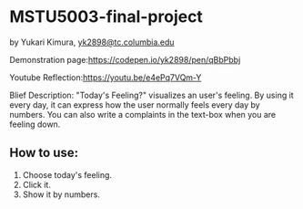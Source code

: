 # MSTU5003-final-project
by Yukari Kimura, yk2898@tc.columbia.edu

Demonstration page:https://codepen.io/yk2898/pen/qBbPbbj

Youtube Reflection:https://youtu.be/e4ePq7VQm-Y

Blief Description: "Today's Feeling?" visualizes an user's feeling. By using it every day, it can express how the user normally feels every day by numbers. You can also write a complaints in the text-box when you are feeling down.

## How to use:
1. Choose today's feeling.
2. Click it.
3. Show it by numbers.
